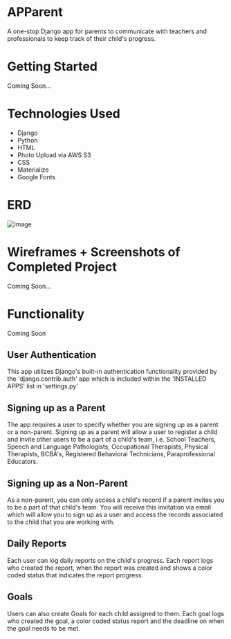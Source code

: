 # APParent
A one-stop Django app for parents to communicate with teachers and professionals to keep track of their child's progress.

# Getting Started
Coming Soon...

# Technologies Used
* Django
* Python
* HTML
* Photo Upload via AWS S3
* CSS
* Materialize
* Google Fonts

# ERD
![image](https://i.imgur.com/bm765lt.png)

# Wireframes + Screenshots of Completed Project
Coming Soon...

# Functionality
Coming Soon

## User Authentication
This app utilizes Django's built-in authentication functionality provided by the 'django.contrib.auth' app which is included within the 'INSTALLED APPS' list in 'settings.py'

## Signing up as a Parent
The app requires a user to specify whether you are signing up as a parent or a non-parent.  Signing up as a parent will allow a user to register a child and invite other users to be a part of a child's team, i.e. School Teachers, Speech and Language Pathologists, Occupational Therapists, Physical Therapists, BCBA's, Registered Behavioral Technicians, Paraprofessional Educators.

## Signing up as a Non-Parent
As a non-parent, you can only access a child's record if a parent invites you to be a part of that child's team.  You will receive this invitation via email which will allow you to sign up as a user and access the records associated to the child that you are working with.

## Daily Reports
Each user can log daily reports on the child's progress.  Each report logs who created the report, when the report was created and shows a color coded status that indicates the report progress.

## Goals
Users can also create Goals for each child assigned to them.  Each goal logs who created the goal, a color coded status report and the deadline on when the goal needs to be met.






